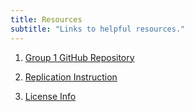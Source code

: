 ```yaml
---
title: Resources
subtitle: "Links to helpful resources."
---
```


  1) [Group 1 GitHub Repository](https://github.com/R-Class/cpp-528-fall-2021-group-01)
  
  2) [Replication Instruction](https://github.com/R-Class/cpp-528-fall-2021-group-01/blob/main/README.md)
  
  3) [License Info](https://github.com/R-Class/cpp-528-fall-2021-group-01/blob/main/LICENSE)
